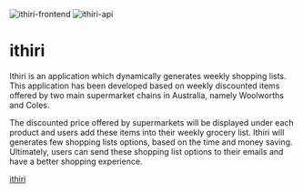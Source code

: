![ithiri-frontend](https://therealsujitk-vercel-badge.vercel.app/?app=ithiri) ![ithiri-api](https://pyheroku-badge.herokuapp.com/?app=ithiri-api)

# ithiri

Ithiri is an application which dynamically generates weekly shopping lists. This application has been developed based on weekly discounted items offered by two main supermarket chains in Australia, namely Woolworths and Coles.

The discounted price offered by supermarkets will be displayed under each product and users add these items into their weekly grocery list. Ithiri will generates few shopping lists options, based on the time and money saving. Ultimately, users can send these shopping list options to their emails and have a better shopping experience.

[ithiri](https://ithiri.vercel.app/)

